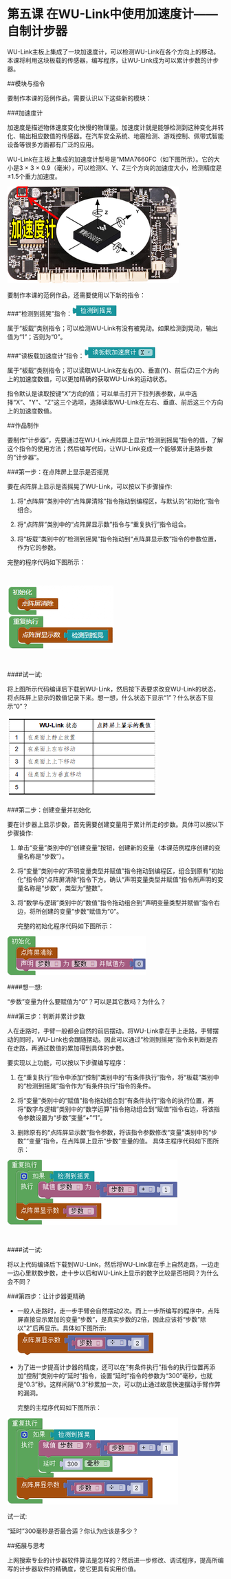 # 第五课 在WU-Link中使用加速度计——自制计步器


WU-Link主板上集成了一块加速度计，可以检测WU-Link在各个方向上的移动。本课将利用这块板载的传感器，编写程序，让WU-Link成为可以累计步数的计步器。



##模块与指令

要制作本课的范例作品，需要认识以下这些新的模块：

###加速度计

加速度是描述物体速度变化快慢的物理量。加速度计就是能够检测到这种变化并转化、输出相应数值的传感器。在汽车安全系统、地震检测、游戏控制、佩带式智能设备等很多方面都有广泛的应用。

WU-Link在主板上集成的加速度计型号是“MMA7660FC（如下图所示）。它的大小是3 × 3 × 0.9（毫米），可以检测X、Y、Z三个方向的加速度大小，检测精度是±1.5个重力加速度。

![](../../.gitbook/assets/wulink5-1.png 'MMA7660FC加速度计')



要制作本课的范例作品，还需要使用以下新的指令：

###“检测到摇晃”指令：![](../../.gitbook/assets/wulink5-a.png )   

属于“板载”类别指令；可以检测WU-Link有没有被晃动。如果检测到晃动，输出值为“1”；否则为“0”。



###“读板载加速度计”指令：![](../../.gitbook/assets/wulink5-b.png )  

属于“板载”类别指令；可以读取WU-Link在左右(X)、垂直(Y)、前后(Z)三个方向上的加速度数值，可以更加精确的获取WU-Link的运动状态。

指令默认是读取按键“X”方向的值；可以单击打开下拉列表参数，从中选择“X”、"Y"、"Z"这三个选项，选择读取WU-Link在左右、垂直、前后这三个方向上的加速度数值。




##作品制作

要制作“计步器”，先要通过在WU-Link点阵屏上显示“检测到摇晃”指令的值，了解这个指令的使用方法；然后编写代码，让WU-Link变成一个能够累计走路步数的“计步器”。



###第一步：在点阵屏上显示是否摇晃

要在点阵屏上显示是否摇晃了WU-Link，可以按以下步骤操作:

1. 将“点阵屏”类别中的“点阵屏清除”指令拖动到编程区，与默认的“初始化”指令组合。

2. 将“点阵屏”类别中的“点阵屏显示数”指令与“重复执行”指令组合。

3. 将“板载”类别中的“检测到摇晃”指令拖动到“点阵屏显示数”指令的参数位置，作为它的参数。

  完整的程序代码如下图所示：

  ​

  ![](../../.gitbook/assets/wulink5-2.png)

  ​



 ####试一试:

 将上图所示代码编译后下载到WU-Link，然后按下表要求改变WU-Link的状态，将点阵屏上显示的数值记录下来。想一想，什么状态下显示“1”？什么状态下显示“0”？

![](../../.gitbook/assets/wulink5-2-2.png)



###第二步：创建变量并初始化

要在计步器上显示步数，首先需要创建变量用于累计所走的步数。具体可以按以下步骤操作:
1. 单击“变量”类别中的“创建变量”按钮，创建新的变量（本课范例程序创建的变量名称是“步数”）。

2. 将“变量”类别中的“声明变量类型并赋值”指令拖动到编程区，组合到原有“初始化”指令的“点阵屏清除”指令下方。确认“声明变量类型并赋值”指令所声明的变量名称是“步数”，类型为“整数”。

3. 将“数学与逻辑”类别中的“数值”指令拖动组合到“声明变量类型并赋值”指令右边，将所创建的变量"步数"赋值为“0”。

   完整的初始化程序代码如下图所示：

![](../../.gitbook/assets/wulink5-4.png)




 ####想一想:

 “步数”变量为什么要赋值为“0”？可以是其它数吗？为什么？



###第三步：判断并累计步数

人在走路时，手臂一般都会自然的前后摆动。将WU-Link拿在手上走路，手臂摆动的同时，WU-Link也会跟随摆动。因此可以通过“检测到摇晃”指令来判断是否在走路，再通过数值的累加得到具体的步数。

要实现以上功能，可以按以下步骤编写程序：

1. 在“重复执行”指令中添加“控制”类别中的“有条件执行”指令，将“板载”类别中的“检测到摇晃”指令作为“有条件执行”指令的条件。

2. 将“变量”类别中的“赋值”指令拖动组合到“有条件执行”指令的执行位置，再将“数字与逻辑”类别中的“数学运算”指令拖动组合到“赋值”指令右边，将该指令参数设置为“步数”变量“+”“1”。

3. 删除原有的“点阵屏显示数”指令参数，将该指令参数修改“变量”类别中的“步数”“变量”指令，在点阵屏上显示“步数”变量的值。
  具体主程序代码如下图所示：

  ![](../../.gitbook/assets/wulink5-5.png)

  ​



 ####试一试:

 将以上代码编译后下载到WU-Link，然后将WU-Link拿在手上自然走路，一边走一边心里默数步数，走十步以后和WU-Link上显示的数字比较是否相同？为什么会不同？



###第四步：让计步器更精确

- 一般人走路时，走一步手臂会自然摆动2次。而上一步所编写的程序中，点阵屏直接显示累加的变量“步数”，是真实步数的2倍，因此应该将“步数”除以“2”后再显示。具体如下图所示:
  ![](../../.gitbook/assets/wulink5-6.png)



- 为了进一步提高计步器的精度，还可以在“有条件执行”指令的执行位置再添加“控制”类别中的“延时”指令，设置“延时”指令的参数为“300”毫秒，也就是“0.3”秒。这样间隔“0.3”秒累加一次，可以防止通过故意快速摆动手臂作弊的漏洞。

  完整的主程序代码如下图所示：

![](../../.gitbook/assets/wulink5-7.png)



 试一试:

 “延时”300毫秒是否最合适？你认为应该是多少？



##拓展与思考

上网搜索专业的计步器软件算法是怎样的？然后进一步修改、调试程序，提高所编写的计步器软件的精确度，使它更具有实用价值。
